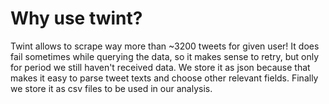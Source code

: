 # Why use twint?

Twint allows to scrape way more than ~3200 tweets for given user! It does fail sometimes while querying the data, so it makes sense to retry, but only for period we still haven't received data. We store it as json because that makes it easy to parse tweet texts and choose other relevant fields. Finally we store it as csv files to be used in our analysis.
